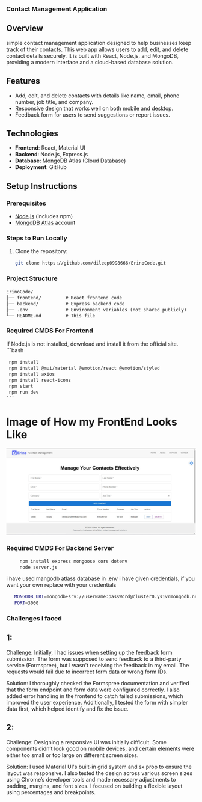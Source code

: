 ### Contact Management Application

## Overview

simple contact management application designed to help businesses keep track of their contacts. This web app allows users to add, edit, and delete contact details securely. It is built with React, Node.js, and MongoDB, providing a modern interface and a cloud-based database solution.

## Features

- Add, edit, and delete contacts with details like name, email, phone number, job title, and company.
- Responsive design that works well on both mobile and desktop.
- Feedback form for users to send suggestions or report issues.

## Technologies

- **Frontend**: React, Material UI
- **Backend**: Node.js, Express.js
- **Database**: MongoDB Atlas (Cloud Database)
- **Deployment**: GitHub

## Setup Instructions

### Prerequisites

- [Node.js](https://nodejs.org/) (includes npm)
- [MongoDB Atlas](https://www.mongodb.com/cloud/atlas) account

### Steps to Run Locally

1. Clone the repository:

   ```bash
   git clone https://github.com/dileep0998666/ErinoCode.git


### Project Structure

```plaintext
ErinoCode/
├── frontend/         # React frontend code
├── backend/          # Express backend code  
├── .env              # Environment variables (not shared publicly)
└── README.md         # This file
```

### Required CMDS For Frontend

If Node.js is not installed, download and install it from the official site.
    ```bash

     npm install
     npm install @mui/material @emotion/react @emotion/styled
     npm install axios
     npm install react-icons 
     npm start
     npm run dev
    ```
 # Image of How my FrontEnd Looks Like
 ![Frontend Image](image/frontend.png)
       



### Required CMDS For Backend Server
        
         npm install express mongoose cors dotenv
         node server.js


i have used mangodb atlass database in .env i have given credentials, if you want your own 
replace with your credentials 
```bash
   MONGODB_URI=mongodb+srv://userName:passWord@cluster0.ys1vrmongodb.net/dataBaseName?retryWrites=true&w=majority
   PORT=3000 
   ```




### Challenges i faced 

## 1:
Challenge: Initially, I had issues when setting up the feedback form submission. The form was supposed to send feedback to a third-party service (Formspree), but I wasn't receiving the feedback in my email. The requests would fail due to incorrect form data or wrong form IDs.

Solution: I thoroughly checked the Formspree documentation and verified that the form endpoint and form data were configured correctly. I also added error handling in the frontend to catch failed submissions, which improved the user experience. Additionally, I tested the form with simpler data first, which helped identify and fix the issue.
 ## 2:
Challenge: Designing a responsive UI was initially difficult. Some components didn’t look good on mobile devices, and certain elements were either too small or too large on different screen sizes.

Solution: I used Material UI's built-in grid system and sx prop to ensure the layout was responsive. I also tested the design across various screen sizes using Chrome’s developer tools and made necessary adjustments to padding, margins, and font sizes. I focused on building a flexible layout using percentages and breakpoints.
